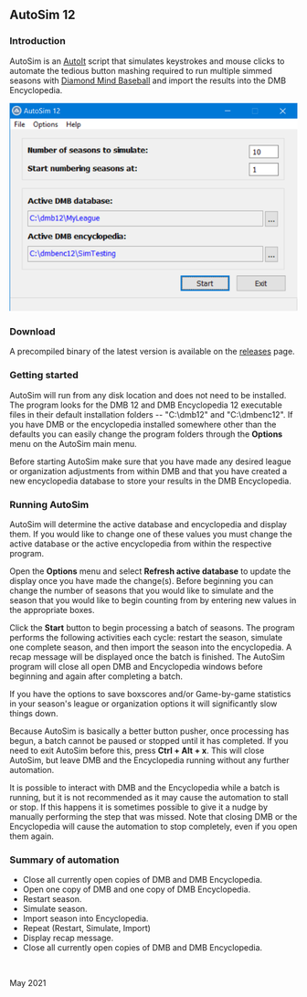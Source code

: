 ## AutoSim 12

### Introduction
AutoSim is an [AutoIt](https://www.autoitscript.com/site/) script that simulates keystrokes and mouse clicks to automate the tedious button mashing required to run multiple simmed seasons with [Diamond Mind Baseball](http://www.diamond-mind.com/) and import the results into the DMB Encyclopedia.

![AutoSim 12](images/AutoSim12.png)

### Download
A precompiled binary of the latest version is available on the [releases](https://github.com/fishinnabarrel/AutoSim/releases/latest) page.

### Getting started
AutoSim will run from any disk location and does not need to be installed.  The program looks for the DMB 12 and DMB Encyclopedia 12 executable files in their default installation folders -- "C:\dmb12" and "C:\dmbenc12".  If you have DMB or the encyclopedia installed somewhere other than the defaults you can easily change the program folders through the **Options** menu on the AutoSim main menu.

Before starting AutoSim make sure that you have made any desired league or organization adjustments from within DMB and that you have created a new encyclopedia database to store your results in the DMB Encyclopedia.


### Running AutoSim
AutoSim will determine the active database and encyclopedia and display them.  If you would like to change one of these values you must change the active database or the active encyclopedia from within the respective program.

Open the **Options** menu and select **Refresh active database** to update the display once you have made the change(s).  Before beginning you can change the number of seasons that you would like to simulate and the season that you would like to begin counting from by entering new values in the appropriate boxes.

Click the **Start** button to begin processing a batch of seasons.  The program performs the following activities each cycle: restart the season, simulate one complete season, and then import the season into the encyclopedia.
A recap message will be displayed once the batch is finished. The AutoSim program will close all open DMB and Encyclopedia windows before beginning and again after completing a batch.

If you have the options to save boxscores and/or Game-by-game statistics in your season's league or organization options it will significantly slow things down.

Because AutoSim is basically a better button pusher, once processing has begun, a batch cannot be paused or stopped until it has completed.  If you need to exit AutoSim before this, press **Ctrl + Alt + x**.  This will close AutoSim, but leave DMB and the Encyclopedia running without any further automation.

It is possible to interact with DMB and the Encyclopedia while a batch is running, but it is not recommended as it may cause the automation to stall or stop.  If this happens it is sometimes possible to give it a nudge by manually performing the step that was missed.  Note that closing DMB or the Encyclopedia will cause the automation to stop completely, even if you open them again.


### Summary of automation
- Close all currently open copies of DMB and DMB Encyclopedia.
- Open one copy of DMB and one copy of DMB Encyclopedia.
- Restart season.
- Simulate season.
- Import season into Encyclopedia.
- Repeat (Restart, Simulate, Import)
- Display recap message.
- Close all currently open copies of DMB and DMB Encyclopedia.

<br/>

May 2021
